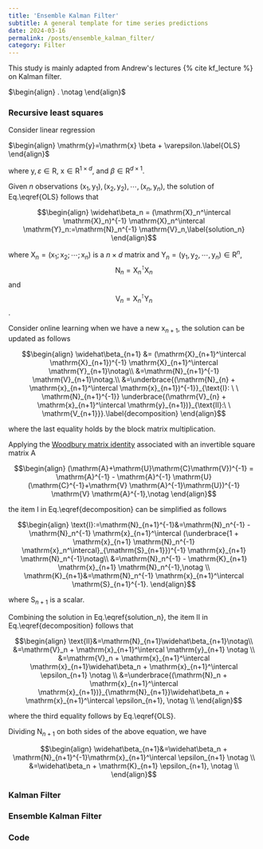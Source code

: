 ```yaml
---
title: 'Ensemble Kalman Filter'
subtitle: A general template for time series predictions
date: 2024-03-16
permalink: /posts/ensemble_kalman_filter/
category: Filter
---
```


This study is mainly adapted from Andrew's lectures {% cite kf_lecture %} on Kalman filter.


$\begin{align}
.        \notag
\end{align}$

### Recursive least squares

Consider linear regression

$\begin{align}
\mathrm{y}=\mathrm{x} \beta + \varepsilon.\label{OLS}
\end{align}$

where $\mathrm{y}, \varepsilon\in \mathrm{R}$, $\mathrm{x}\in\mathrm{R}^{1\times d}$, and $\beta\in \mathrm{R}^{d\times 1}$.

Given $n$ observations $(\mathrm{x}_1, \mathrm{y}_1), (\mathrm{x}_2, \mathrm{y}_2), \cdots, (\mathrm{x}_n, \mathrm{y}_n)$, the solution of Eq.\eqref{OLS} follows that

$$\begin{align}
\widehat\beta_n = (\mathrm{X}_n^\intercal \mathrm{X}_n)^{-1} \mathrm{X}_n^\intercal \mathrm{Y}_n:=\mathrm{N}_n^{-1} \mathrm{V}_n,\label{solution_n}
\end{align}$$

where $\mathrm{X}_n=(\mathrm{x}_1; \mathrm{x}_2; \cdots; \mathrm{x}_n)$ is a $n\times d$ matrix and $\mathrm{Y}_n=(\mathrm{y}_1, \mathrm{y}_2, \cdots, \mathrm{y}_n) \in \mathrm{R}^n$, $$\mathrm{N}_n=\mathrm{X}_{n}^\intercal \mathrm{X}_{n}$$ and $$\mathrm{V}_n=\mathrm{X}_{n}^\intercal \mathrm{Y}_n$$.

Consider online learning when we have a new $\mathrm{x}_{n+1}$, the solution can be updated as follows

$$\begin{align}
\widehat\beta_{n+1} &= (\mathrm{X}_{n+1}^\intercal \mathrm{X}_{n+1})^{-1} \mathrm{X}_{n+1}^\intercal \mathrm{Y}_{n+1}\notag\\
&=\mathrm{N}_{n+1}^{-1} \mathrm{V}_{n+1}\notag.\\
&=\underbrace{(\mathrm{N}_{n} + \mathrm{x}_{n+1}^\intercal \mathrm{x}_{n+1})^{-1}}_{\text{I}: \ \ \mathrm{N}_{n+1}^{-1}} \underbrace{(\mathrm{V}_{n} + \mathrm{x}_{n+1}^\intercal \mathrm{y}_{n+1})}_{\text{II}:\ \  \mathrm{V_{n+1}}}.\label{decomposition}
\end{align}$$

where the last equality holds by the block matrix multiplication.

Applying the [Woodbury matrix identity](https://en.wikipedia.org/wiki/Woodbury_matrix_identity) associated with  an invertible square matrix $\mathrm{A}$

$$\begin{align}
(\mathrm{A}+\mathrm{U}\mathrm{C}\mathrm{V})^{-1} = \mathrm{A}^{-1} - \mathrm{A}^{-1} \mathrm{U} (\mathrm{C}^{-1}+\mathrm{V} \mathrm{A}^{-1}\mathrm{U})^{-1} \mathrm{V} \mathrm{A}^{-1},\notag
\end{align}$$ 

the item $\text{I}$ in Eq.\eqref{decomposition} can be simplified as follows

$$\begin{align}
\text{I}:=\mathrm{N}_{n+1}^{-1}&=\mathrm{N}_n^{-1} - \mathrm{N}_n^{-1} \mathrm{x}_{n+1}^\intercal (\underbrace{1 + \mathrm{x}_{n+1} \mathrm{N}_n^{-1} \mathrm{x}_n^\intercal}_{\mathrm{S}_{n+1}})^{-1} \mathrm{x}_{n+1} \mathrm{N}_n^{-1}\notag\\
&=\mathrm{N}_n^{-1} - \mathrm{K}_{n+1} \mathrm{x}_{n+1} \mathrm{N}_n^{-1},\notag \\
\mathrm{K}_{n+1}&=\mathrm{N}_n^{-1} \mathrm{x}_{n+1}^\intercal \mathrm{S}_{n+1}^{-1}.
\end{align}$$

where $\mathrm{S}_{n+1}$ is a scalar.

Combining the solution in Eq.\eqref{solution_n}, the item $\text{II}$ in Eq.\eqref{decomposition} follows that

$$\begin{align}
\text{II}&=\mathrm{N}_{n+1}\widehat\beta_{n+1}\notag\\
        &=\mathrm{V}_n + \mathrm{x}_{n+1}^\intercal \mathrm{y}_{n+1} \notag \\
        &=\mathrm{V}_n + \mathrm{x}_{n+1}^\intercal \mathrm{x}_{n+1}\widehat\beta_n + \mathrm{x}_{n+1}^\intercal \epsilon_{n+1} \notag \\
        &=\underbrace{(\mathrm{N}_n + \mathrm{x}_{n+1}^\intercal \mathrm{x}_{n+1})}_{\mathrm{N}_{n+1}}\widehat\beta_n + \mathrm{x}_{n+1}^\intercal \epsilon_{n+1}, \notag \\
\end{align}$$ 

where the third equality follows by Eq.\eqref{OLS}.


Dividing $\mathrm{N}_{n+1}$ on both sides of the above equation, we have

$$\begin{align}
\widehat\beta_{n+1}&=\widehat\beta_n + \mathrm{N}_{n+1}^{-1}\mathrm{x}_{n+1}^\intercal \epsilon_{n+1} \notag \\
                   &=\widehat\beta_n + \mathrm{K}_{n+1} \epsilon_{n+1}, \notag \\
\end{align}$$ 





### Kalman Filter


### Ensemble Kalman Filter


### Code 

